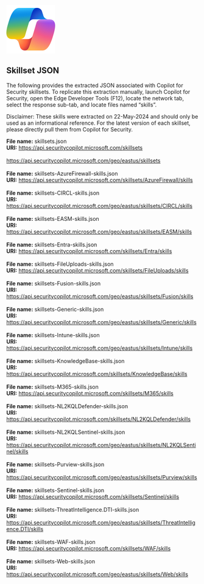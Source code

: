 ![Copilot for Security Overview](https://github.com/Azure/Copilot-For-Security/blob/main/Images/ic_fluent_copilot_64_64%402x.png)

## Skillset JSON

The following provides the extracted JSON associated with Copilot for Security skillsets. To replicate this extraction manually, launch Copilot for Security, open the Edge Developer Tools (F12), locate the network tab, select the response sub-tab, and locate files named “skills”.

Disclaimer: These skills were extracted on 22-May-2024 and should only be used as an informational reference. For the latest version of each skillset, please directly pull them from Copilot for Security.

**File name:**	skillsets.json<br/> **URI:** 
https://api.securitycopilot.microsoft.com/skillsets
<br/><br/>
https://api.securitycopilot.microsoft.com/geo/eastus/skillsets
<br/><br/>
**File name:** 	skillsets-AzureFirewall-skills.json<br/> **URI:** 
https://api.securitycopilot.microsoft.com/skillsets/AzureFirewall/skills
<br/><br/>
**File name:** 	skillsets-CIRCL-skills.json<br/> **URI:** 
https://api.securitycopilot.microsoft.com/geo/eastus/skillsets/CIRCL/skills
<br/><br/>
**File name:**	skillsets-EASM-skills.json<br/> **URI:** 
https://api.securitycopilot.microsoft.com/geo/eastus/skillsets/EASM/skills
<br/><br/>
**File name:**	skillsets-Entra-skills.json<br/> **URI:** 
https://api.securitycopilot.microsoft.com/skillsets/Entra/skills
<br/><br/>
**File name:**	skillsets-FileUploads-skills.json<br/> **URI:** 
https://api.securitycopilot.microsoft.com/skillsets/FileUploads/skills
<br/><br/>
**File name:**	skillsets-Fusion-skills.json<br/> **URI:** 
https://api.securitycopilot.microsoft.com/geo/eastus/skillsets/Fusion/skills
<br/><br/>
**File name:**	skillsets-Generic-skills.json<br/> **URI:** 
https://api.securitycopilot.microsoft.com/geo/eastus/skillsets/Generic/skills
<br/><br/>
**File name:**	skillsets-Intune-skills.json<br/> **URI:** 
https://api.securitycopilot.microsoft.com/geo/eastus/skillsets/Intune/skills
<br/><br/>
**File name:**	skillsets-KnowledgeBase-skills.json<br/> **URI:** 
https://api.securitycopilot.microsoft.com/skillsets/KnowledgeBase/skills
<br/><br/>
**File name:**	skillsets-M365-skills.json<br/> **URI:** 
https://api.securitycopilot.microsoft.com/skillsets/M365/skills
<br/><br/>
**File name:**	skillsets-NL2KQLDefender-skills.json<br/> **URI:** 
https://api.securitycopilot.microsoft.com/skillsets/NL2KQLDefender/skills
<br/><br/>
**File name:** 	skillsets-NL2KQLSentinel-skills.json<br/> **URI:** 
https://api.securitycopilot.microsoft.com/geo/eastus/skillsets/NL2KQLSentinel/skills
<br/><br/>
**File name:**	skillsets-Purview-skills.json<br/> **URI:** 
https://api.securitycopilot.microsoft.com/geo/eastus/skillsets/Purview/skills
<br/><br/>
**File name:**	skillsets-Sentinel-skills.json<br/> **URI:** 
https://api.securitycopilot.microsoft.com/skillsets/Sentinel/skills
<br/><br/>
**File name:**	skillsets-ThreatIntelligence.DTI-skills.json<br/> **URI:** 
https://api.securitycopilot.microsoft.com/geo/eastus/skillsets/ThreatIntelligence.DTI/skills
<br/><br/>
**File name:**	skillsets-WAF-skills.json<br/> **URI:** 
https://api.securitycopilot.microsoft.com/skillsets/WAF/skills
<br/><br/>
**File name:**	skillsets-Web-skills.json<br/> **URI:** 
https://api.securitycopilot.microsoft.com/geo/eastus/skillsets/Web/skills
